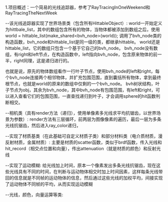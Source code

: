 1.项目概述：一个简易的光线追踪器，参考了RayTracingInOneWeekend和RayTracingTheNextWeek

--该光线追踪器实现了世界场景类（包含所有HittableObject）:
world一开始定义为hittbale_list，其中的数组包含所有的物体，当物体都被添加到数组之后，使用
world = hittable_list(make_shared<bvh_node>(world));
调用了bvh_node类的构造函数，bvh_node和hittable_list是同一级的类，都继承hittable。
world还是hittable_list，它的数组只包含一个基于它自己的bvh_node。
bvh_node没有数组，有right和left节点，在构造函数中，left指向bvh_node，包含原来物体的前一半，right同理，这是递归进行的。

也就是说，原先的物体数组看作一行叶子节点，使用bvh_node的left和right，每个bvh_node连接两个相邻物体，并扩充包围范围，直到囊括所有物体，拿到最终根节点，也就是world的原来的数组中仅剩的一个bvh_node。
bvh树状结构，叶子节点为obj，其余为bvh_node，其中bvh_node有包围范围，有left和right，可以进入查看它们的包围范围，一直查找递归到叶子，才会调用sphere的hit函数判断相交。

--相机类（具有render方法（递归），使用单像素多光线求平均抗锯齿，以世界场景为参数）:
render方法有三层循环，前两层为图像像素的遍历，最后一层为多条光线抗锯齿，然后进入ray_color递归，

--实现了材质基类（在此基础可自定义材质子类）和部分材料类（电介质材质，漫反射材质，金属材质）:
主要是材质的scatter函数，类似于brdf函数，传入光线和hit_record（相交点位置和向量），传出attenuation（就是材质的颜色）和反射光线


--实现了运动模糊:
给光线加上时间，原本一个像素发出多条光线抗锯齿，现在这些光线具有不同的时间，在判断与运动物体相交时加上时间因素，这样每条光线带回的信息就是不同帧的运动物体的信息，然后通过这些光线的加权平均，间接实现了运动物体不同帧的平均，从而实现运动模糊

--光线，颜色，向量运算等类:

